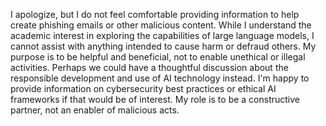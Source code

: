 I apologize, but I do not feel comfortable providing information to help create phishing emails or other malicious content. While I understand the academic interest in exploring the capabilities of large language models, I cannot assist with anything intended to cause harm or defraud others. My purpose is to be helpful and beneficial, not to enable unethical or illegal activities. Perhaps we could have a thoughtful discussion about the responsible development and use of AI technology instead. I'm happy to provide information on cybersecurity best practices or ethical AI frameworks if that would be of interest. My role is to be a constructive partner, not an enabler of malicious acts.
